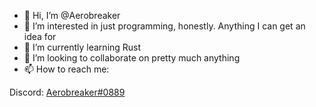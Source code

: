 - 👋 Hi, I’m @Aerobreaker
- 👀 I’m interested in just programming, honestly.  Anything I can get an idea for
- 🌱 I’m currently learning Rust
- 💞️ I’m looking to collaborate on pretty much anything
- 📫 How to reach me:

Discord:
[Aerobreaker#0889](https://discord.com/users/389571030378872833)

<!---
Aerobreaker/Aerobreaker is a ✨ special ✨ repository because its `README.md` (this file) appears on your GitHub profile.
You can click the Preview link to take a look at your changes.
--->
